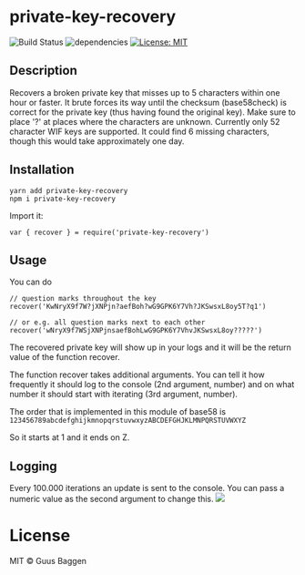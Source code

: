 # private-key-recovery

![Build Status](https://travis-ci.org/GuusBaggen/privatekeyrecovery.svg?branch=master)
![dependencies](https://img.shields.io/hackage-deps/v/lens.svg)
[![License: MIT](https://img.shields.io/badge/License-MIT-blue.svg)](https://opensource.org/licenses/MIT)

## Description
Recovers a broken private key that misses up to 5 characters within one hour or faster. It brute forces its way until the checksum (base58check) is correct for the private key (thus having found the original key). Make sure to place '?' at places where the characters are unknown. Currently only 52 character WIF keys are supported. It could  find 6 missing characters, though this would take approximately one day.


## Installation
```
yarn add private-key-recovery 
npm i private-key-recovery
```

Import it:
```
var { recover } = require('private-key-recovery')
```

## Usage

You can do 

```
// question marks throughout the key
recover('KwNryX9f7W?jXNPjn?aefBoh?wG9GPK6Y7Vh?JKSwsxL8oy5T?q1') 

// or e.g. all question marks next to each other
recover('wNryX9f7WSjXNPjnsaefBohLwG9GPK6Y7VhvJKSwsxL8oy?????')  
```

The recovered private key will show up in your logs and it will be the return value of the function recover.

The function recover takes additional arguments. You can tell it how frequently it should log to the console (2nd argument, number) and on what number it should start with iterating (3rd argument, number).

The order that is implemented in this module of base58 is
`123456789abcdefghijkmnopqrstuvwxyzABCDEFGHJKLMNPQRSTUVWXYZ`

So it starts at 1 and it ends on Z.

## Logging
Every 100.000 iterations an update is sent to the console. You can pass a numeric value as the second argument to change this. 
![](https://github.com/GuusBaggen/privatekeyrecovery/blob/master/logging.PNG?raw=true)

# License

MIT © Guus Baggen
